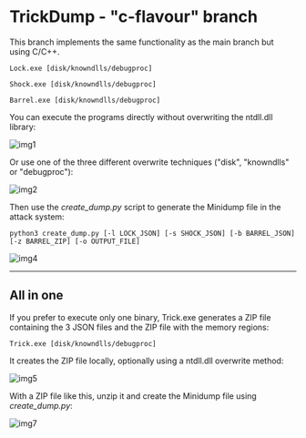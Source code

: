 # TrickDump - "c-flavour" branch

This branch implements the same functionality as the main branch but using C/C++.

```
Lock.exe [disk/knowndlls/debugproc]
```

```
Shock.exe [disk/knowndlls/debugproc]
```

```
Barrel.exe [disk/knowndlls/debugproc]
```

You can execute the programs directly without overwriting the ntdll.dll library:

![img1](https://raw.githubusercontent.com/ricardojoserf/ricardojoserf.github.io/master/images/trickdump/Screenshot_C1.png)

Or use one of the three different overwrite techniques ("disk", "knowndlls" or "debugproc"):

![img2](https://raw.githubusercontent.com/ricardojoserf/ricardojoserf.github.io/master/images/trickdump/Screenshot_C2.png)

Then use the *create_dump.py* script to generate the Minidump file in the attack system:

```
python3 create_dump.py [-l LOCK_JSON] [-s SHOCK_JSON] [-b BARREL_JSON] [-z BARREL_ZIP] [-o OUTPUT_FILE]
```

![img4](https://raw.githubusercontent.com/ricardojoserf/ricardojoserf.github.io/master/images/trickdump/Screenshot_C3.png)


-------------------------

## All in one

If you prefer to execute only one binary, Trick.exe generates a ZIP file containing the 3 JSON files and the ZIP file with the memory regions:

```
Trick.exe [disk/knowndlls/debugproc]
```

It creates the ZIP file locally, optionally using a ntdll.dll overwrite method:

![img5](https://raw.githubusercontent.com/ricardojoserf/ricardojoserf.github.io/master/images/trickdump/Screenshot_C4.png)

With a ZIP file like this, unzip it and create the Minidump file using *create_dump.py*:

![img7](https://raw.githubusercontent.com/ricardojoserf/ricardojoserf.github.io/master/images/trickdump/Screenshot_7.png)
